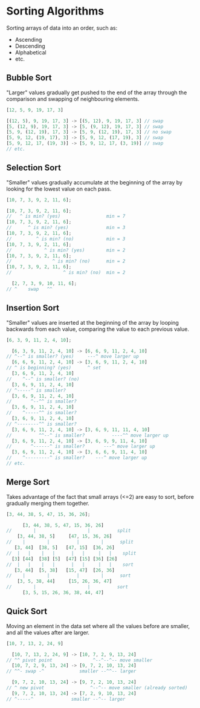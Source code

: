 # Sorting Algorithms

Sorting arrays of data into an order, such as:

- Ascending
- Descending
- Alphabetical
- etc.

## Bubble Sort

"Larger" values gradually get pushed to the end of the array through
the comparison and swapping of neighbouring elements.

```javascript
[12, 5, 9, 19, 17, 3]
```
```javascript
[(12, 5), 9, 19, 17, 3] -> [(5, 12), 9, 19, 17, 3] // swap
[5, (12, 9), 19, 17, 3] -> [5, (9, 12), 19, 17, 3] // swap
[5, 9, (12, 19), 17, 3] -> [5, 9, (12, 19), 17, 3] // no swap
[5, 9, 12, (19, 17), 3] -> [5, 9, 12, (17, 19), 3] // swap
[5, 9, 12, 17, (19, 3)] -> [5, 9, 12, 17, (3, 19)] // swap
// etc.
```

## Selection Sort

"Smaller" values gradually accumulate at the beginning of the array by
looking for the lowest value on each pass.

```javascript
[10, 7, 3, 9, 2, 11, 6];
```
```javascript
[10, 7, 3, 9, 2, 11, 6];
//   ^ is min? (yes)                 min = 7
[10, 7, 3, 9, 2, 11, 6];
//      ^ is min? (yes)              min = 3
[10, 7, 3, 9, 2, 11, 6];
//         ^ is min? (no)            min = 3
[10, 7, 3, 9, 2, 11, 6];
//            ^ is min? (yes)        min = 2
[10, 7, 3, 9, 2, 11, 6];
//               ^ is min? (no)      min = 2
[10, 7, 3, 9, 2, 11, 6];
//                   ^ is min? (no)  min = 2
```
```javascript
  [2, 7, 3, 9, 10, 11, 6];
// ^    swap   ^^
```

## Insertion Sort

"Smaller" values are inserted at the beginning of the array by looping
backwards from each value, comparing the value to each previous value.

```javascript
[6, 3, 9, 11, 2, 4, 10];
```
```javascript
  [6, 3, 9, 11, 2, 4, 10] -> [6, 6, 9, 11, 2, 4, 10]
// ^--^ is smaller? (yes)     ---^ move larger up
  [6, 6, 9, 11, 2, 4, 10] -> [3, 6, 9, 11, 2, 4, 10]
// ^ is beginning? (yes)      ^ set
  [3, 6, 9, 11, 2, 4, 10]
//    ^--^ is smaller? (no)
  [3, 6, 9, 11, 2, 4, 10]
// ^-----^ is smaller?
  [3, 6, 9, 11, 2, 4, 10]
//       ^--^^ is smaller?
  [3, 6, 9, 11, 2, 4, 10]
//    ^-----^^ is smaller?
  [3, 6, 9, 11, 2, 4, 10]
// ^--------^^ is smaller?
  [3, 6, 9, 11, 2, 4, 10] -> [3, 6, 9, 11, 11, 4, 10]
//          ^^--^ is smaller?          ----^^ move larger up
  [3, 6, 9, 11, 2, 4, 10] -> [3, 6, 9, 9, 11, 4, 10]
//       ^------^ is smaller?       ---^ move larger up
  [3, 6, 9, 11, 2, 4, 10] -> [3, 6, 6, 9, 11, 4, 10]
//    ^---------^ is smaller?    ---^ move larger up
// etc.
```

## Merge Sort

Takes advantage of the fact that small arrays (<=2) are easy to sort,
before gradually merging them together.

```javascript
[3, 44, 38, 5, 47, 15, 36, 26];
```
```javascript
      [3, 44, 38, 5, 47, 15, 36, 26]
//        |                   |          split
    [3, 44, 38, 5]     [47, 15, 36, 26]
//    |        |          |        |      split
   [3, 44]  [38, 5]   [47, 15]  [36, 26]
//  |   |    |   |      |   |     |   |    split
  [3] [44]  [38] [5]  [47] [15] [36] [26]
//  |   |    |   |      |   |     |   |    sort
   [3, 44]  [5, 38]   [15, 47]  [26, 36]
//    |        |          |        |      sort
    [3, 5, 38, 44]     [15, 26, 36, 47]
//        |                   |          sort
      [3, 5, 15, 26, 36, 38, 44, 47]
```

## Quick Sort

Moving an element in the data set where all the values before are
smaller, and all the values after are larger.

```javascript
[10, 7, 13, 2, 24, 9]
```
```javascript
  [10, 7, 13, 2, 24, 9] -> [10, 7, 2, 9, 13, 24]
// ^^ pivot point               ^--^--^-- move smaller
  [10, 7, 2, 9, 13, 24] -> [9, 7, 2, 10, 13, 24]
// ^^- swap -^             smaller --^^-- larger

  [9, 7, 2, 10, 13, 24] -> [9, 7, 2, 10, 13, 24]
// ^ new pivot                 ^--^-- move smaller (already sorted)
  [9, 7, 2, 10, 13, 24] -> [7, 2, 9, 10, 13, 24]
// ^-----^              smaller --^-- larger
```
